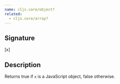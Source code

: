 ```yaml
---
name: cljs.core/object?
related:
  - cljs.core/array?
---
```


## Signature
[x]


## Description

Returns true if `x` is a JavaScript object, false otherwise.
